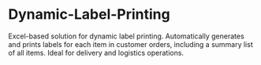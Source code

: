 # Dynamic-Label-Printing
Excel-based solution for dynamic label printing. Automatically generates and prints labels for each item in customer orders, including a summary list of all items. Ideal for delivery and logistics operations.

